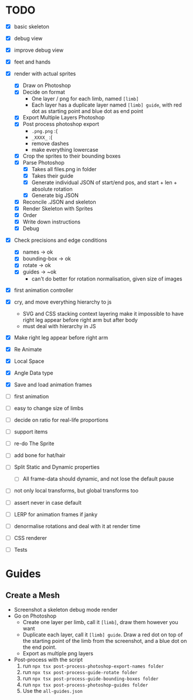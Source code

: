 # TODO
- [X] basic skeleton
- [X] debug view
- [X] improve debug view
- [X] feet and hands
- [X] render with actual sprites
  - [X] Draw on Photoshop
  - [X] Decide on format
    - One layer / png for each limb, named `[limb]`
    - Each layer has a duplicate layer named `[limb] guide`, with red dot as starting point and blue dot as end point
  - [X] Export Multiple Layers Photoshop
  - [X] Post process photoshop export
    - `.png.png` :(
    - `_XXXX_` :(
    - remove dashes
    - make everything lowercase
  - [X] Crop the sprites to their bounding boxes
  - [X] Parse Photoshop
    - [X] Takes all files.png in folder
    - [X] Takes their guide
    - [X] Generate individual JSON of start/end pos, and start + len + absolute rotation
    - [X] Generate big JSON
  - [X] Reconcile .JSON and skeleton
  - [X] Render Skeleton with Sprites
  - [X] Order
  - [X] Write down instructions
  - [X] Debug
- [X] Check precisions and edge conditions
  - [X] names -> ok
  - [X] bounding-box -> ok
  - [X] rotate -> ok
  - [X] guides -> ~ok
    - can't do better for rotation normalisation, given size of images
- [X] first animation controller
- [X] cry, and move everything hierarchy to js
  - SVG and CSS stacking context layering make it impossible to have right leg appear before right arm but after body
  - must deal with hierarchy in JS
- [X] Make right leg appear before right arm
- [X] Re Animate
- [X] Local Space
- [X] Angle Data type
- [X] Save and load animation frames
- [ ] first animation
- [ ] easy to change size of limbs
- [ ] decide on ratio for real-life proportions
- [ ] support items
- [ ] re-do The Sprite
- [ ] add bone for hat/hair

- [ ] Split Static and Dynamic properties
  - [ ] All frame-data should dynamic, and not lose the default pause
- [ ] not only local transforms, but global transforms too
- [ ] assert never in case default
- [ ] LERP for animation frames if janky
- [ ] denormalise rotations and deal with it at render time
- [ ] CSS renderer
- [ ] Tests

# Guides

## Create a Mesh
- Screenshot a skeleton debug mode render
- Go on Photoshop
  - Create one layer per limb, call it `[limb]`, draw them however you want
  - Duplicate each layer, call it `[limb] guide`. Draw a red dot on top of the starting point of the limb from the screenshot, and a blue dot on the end point.
  - Export as multiple png layers
- Post-process with the script
  1. run `npx tsx post-process-photoshop-export-names folder`
  2. run `npx tsx post-process-guide-rotate folder`
  3. run `npx tsx post-process-guide-bounding-boxes folder`
  4. run `npx tsx post-process-photoshop-guides folder`
  5. Use the `all-guides.json`